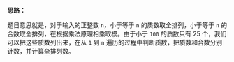**思路：**

题目意思就是，对于输入的正整数 `n`，小于等于 `n` 的质数取全排列，小于等于 `n` 的合数取全排列，在根据乘法原理相乘取模。由于小于 `100` 的质数只有 25 个，我们可以把这些质数列出来，在从 `1` 到 `n` 遍历的过程中判断质数，把质数和合数分别计数，并计算全排列数。

